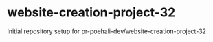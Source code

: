 # website-creation-project-32

Initial repository setup for pr-poehali-dev/website-creation-project-32